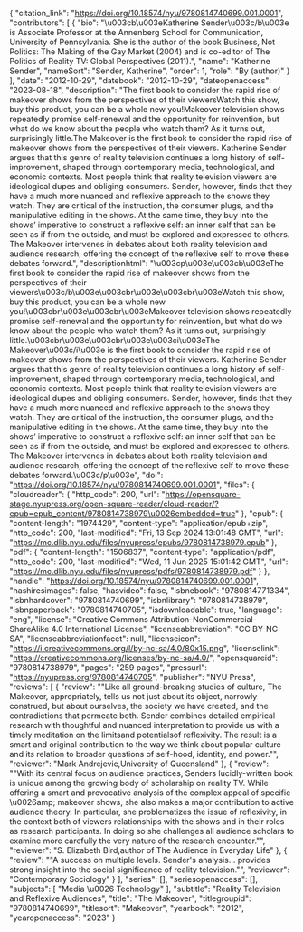 {
   "citation_link": "https://doi.org/10.18574/nyu/9780814740699.001.0001",
   "contributors": [
     {
       "bio": "\u003cb\u003eKatherine Sender\u003c/b\u003e is Associate Professor at the Annenberg School for Communication, University of Pennsylvania. She is the author of the book Business, Not Politics: The Making of the Gay Market (2004) and is co-editor of The Politics of Reality TV: Global Perspectives (2011).",
       "name": "Katherine Sender",
       "nameSort": "Sender, Katherine",
       "order": 1,
       "role": "By (author)"
     }
   ],
   "date": "2012-10-29",
   "datebook": "2012-10-29",
   "dateopenaccess": "2023-08-18",
   "description": "The first book to consider the rapid rise of makeover shows from the perspectives of their viewersWatch this show, buy this product, you can be a whole new you!Makeover television shows repeatedly promise  self-renewal and the opportunity for reinvention, but what do we know  about the people who watch them? As it turns out, surprisingly little.The Makeover  is the first book to consider the rapid rise of makeover shows from the  perspectives of their viewers. Katherine Sender argues that this genre  of reality television continues a long history of self-improvement,  shaped through contemporary media, technological, and economic contexts.  Most people think that reality television viewers are ideological dupes  and obliging consumers. Sender, however, finds that they have a much  more nuanced and reflexive approach to the shows they watch. They are  critical of the instruction, the consumer plugs, and the manipulative  editing in the shows. At the same time, they buy into the shows’  imperative to construct a reflexive self: an inner self that can be seen  as if from the outside, and must be explored and expressed to others. The Makeover intervenes  in debates about both reality television and audience research,  offering the concept of the reflexive self to move these debates  forward.",
   "descriptionhtml": "\u003cp\u003e\u003cb\u003eThe first book to consider the rapid rise of makeover shows from the perspectives of their viewers\u003c/b\u003e\u003cbr\u003e\u003cbr\u003eWatch this show, buy this product, you can be a whole new you!\u003cbr\u003e\u003cbr\u003eMakeover television shows repeatedly promise  self-renewal and the opportunity for reinvention, but what do we know  about the people who watch them? As it turns out, surprisingly little.\u003cbr\u003e\u003cbr\u003e\u003ci\u003eThe Makeover\u003c/i\u003e  is the first book to consider the rapid rise of makeover shows from the  perspectives of their viewers. Katherine Sender argues that this genre  of reality television continues a long history of self-improvement,  shaped through contemporary media, technological, and economic contexts.  Most people think that reality television viewers are ideological dupes  and obliging consumers. Sender, however, finds that they have a much  more nuanced and reflexive approach to the shows they watch. They are  critical of the instruction, the consumer plugs, and the manipulative  editing in the shows. At the same time, they buy into the shows’  imperative to construct a reflexive self: an inner self that can be seen  as if from the outside, and must be explored and expressed to others. The Makeover intervenes  in debates about both reality television and audience research,  offering the concept of the reflexive self to move these debates  forward.\u003c/p\u003e",
   "doi": "https://doi.org/10.18574/nyu/9780814740699.001.0001",
   "files": {
     "cloudreader": {
       "http_code": 200,
       "url": "https://opensquare-stage.nyupress.org/open-square-reader/cloud-reader/?epub=epub_content/9780814738979\u0026embedded=true"
     },
     "epub": {
       "content-length": "1974429",
       "content-type": "application/epub+zip",
       "http_code": 200,
       "last-modified": "Fri, 13 Sep 2024 13:01:48 GMT",
       "url": "https://mc.dlib.nyu.edu/files/nyupress/epubs/9780814738979.epub"
     },
     "pdf": {
       "content-length": "1506837",
       "content-type": "application/pdf",
       "http_code": 200,
       "last-modified": "Wed, 11 Jun 2025 15:01:42 GMT",
       "url": "https://mc.dlib.nyu.edu/files/nyupress/pdfs/9780814738979.pdf"
     }
   },
   "handle": "https://doi.org/10.18574/nyu/9780814740699.001.0001",
   "hashiresimages": false,
   "hasvideo": false,
   "isbnebook": "9780814771334",
   "isbnhardcover": "9780814740699",
   "isbnlibrary": "9780814738979",
   "isbnpaperback": "9780814740705",
   "isdownloadable": true,
   "language": "eng",
   "license": "Creative Commons Attribution-NonCommercial-ShareAlike 4.0 International License",
   "licenseabbreviation": "CC BY-NC-SA",
   "licenseabbreviationfacet": null,
   "licenseicon": "https://i.creativecommons.org/l/by-nc-sa/4.0/80x15.png",
   "licenselink": "https://creativecommons.org/licenses/by-nc-sa/4.0/",
   "opensquareid": "9780814738979",
   "pages": "259 pages",
   "pressurl": "https://nyupress.org/9780814740705",
   "publisher": "NYU Press",
   "reviews": [
     {
       "review": "\"Like all ground-breaking studies of culture, The Makeover, appropriately, tells us not just about its object, narrowly construed, but about ourselves, the society we have created, and the contradictions that permeate both. Sender combines detailed empirical research with thoughtful and nuanced interpretation to provide us with a timely meditation on the limitsand potentialsof reflexivity. The result is a smart and original contribution to the way we think about popular culture and its relation to broader questions of self-hood, identity, and power.\"",
       "reviewer": "Mark Andrejevic,University of Queensland"
     },
     {
       "review": "\"With its central focus on audience practices, Senders lucidly-written book is unique among the growing body of scholarship on reality TV. While offering a smart and provocative analysis of the complex appeal of specific \u0026amp; makeover shows, she also makes a major contribution to active audience theory. In particular, she problematizes the issue of reflexivity, in the context both of viewers relationships with the shows and in their roles as research participants. In doing so she challenges all audience scholars to examine more carefully the very nature of the research encounter.\"",
       "reviewer": "S. Elizabeth Bird,author of The Audience in Everyday Life"
     },
     {
       "review": "\"A success on multiple levels. Sender's analysis... provides strong insight into the social significance of reality television.\"",
       "reviewer": "Contemporary Sociology"
     }
   ],
   "series": [],
   "seriesopenaccess": [],
   "subjects": [
     "Media \u0026 Technology"
   ],
   "subtitle": "Reality Television and Reflexive Audiences",
   "title": "The Makeover",
   "titlegroupid": "9780814740699",
   "titlesort": "Makeover",
   "yearbook": "2012",
   "yearopenaccess": "2023"
 }

